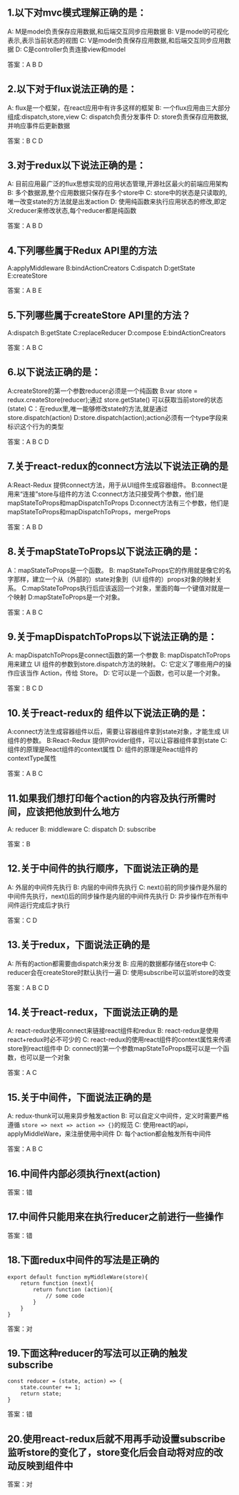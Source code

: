 ## 1.以下对mvc模式理解正确的是：
A: M是model负责保存应用数据,和后端交互同步应用数据
B: V是model的可视化表示,表示当前状态的视图
C: V是model负责保存应用数据,和后端交互同步应用数据
D: C是controller负责连接view和model

答案：A B D


## 2.以下对于flux说法正确的是：
A: flux是一个框架，在react应用中有许多这样的框架
B: 一个flux应用由三大部分组成:dispatch,store,view
C: dispatch负责分发事件
D: store负责保存应用数据,并响应事件后更新数据

答案：B C D

## 3.对于redux以下说法正确的是：

A: 目前应用最广泛的flux思想实现的应用状态管理,开源社区最火的前端应用架构
B: 多个数据源,整个应用数据只保存在多个store中
C: store中的状态是只读取的,唯一改变state的方法就是出发action
D: 使用纯函数来执行应用状态的修改,即定义reducer来修改状态,每个reducer都是纯函数

答案：A B D

## 4.下列哪些属于Redux API里的方法

A:applyMiddleware
B:bindActionCreators
C:dispatch
D:getState
E:createStore

答案：A B E

## 5.下列哪些属于createStore API里的方法？

A:dispatch
B:getState
C:replaceReducer
D:compose
E:bindActionCreators

答案：A B C

## 6.以下说法正确的是：

A:createStore的第一个参数reducer必须是一个纯函数
B:var store = redux.createStore(reducer);通过 store.getState() 可以获取当前store的状态(state)
C：在redux里,唯一能够修改state的方法,就是通过 store.dispatch(action)
D:store.dispatch(action);action必须有一个type字段来标识这个行为的类型

答案：A B C D

## 7.关于react-redux的connect方法以下说法正确的是

A:React-Redux 提供connect方法，用于从UI组件生成容器组件。
B:connect是用来“连接”store与组件的方法
C:connect方法只接受两个参数，他们是mapStateToProps和mapDispatchToProps
D:connect方法有三个参数，他们是mapStateToProps和mapDispatchToProps，mergeProps

答案：A B D

## 8.关于mapStateToProps以下说法正确的是：
A：mapStateToProps是一个函数。
B: mapStateToProps它的作用就是像它的名字那样，建立一个从（外部的）state对象到（UI 组件的）props对象的映射关系。
C:mapStateToProps执行后应该返回一个对象，里面的每一个键值对就是一个映射
D:mapStateToProps是一个对象。

答案：A B C

## 9.关于mapDispatchToProps以下说法正确的是：
A: mapDispatchToProps是connect函数的第一个参数
B: mapDispatchToProps用来建立 UI 组件的参数到store.dispatch方法的映射。
C: 它定义了哪些用户的操作应该当作 Action，传给 Store。
D: 它可以是一个函数，也可以是一个对象。

答案：B C D

## 10.关于react-redux的<Provider> 组件以下说法正确的是：
A:connect方法生成容器组件以后，需要让容器组件拿到state对象，才能生成 UI 组件的参数。
B:React-Redux 提供Provider组件，可以让容器组件拿到state
C:<Provider> 组件的原理是React组件的context属性
D:<Provider> 组件的原理是React组件的contextType属性

答案：A B C

## 11.如果我们想打印每个action的内容及执行所需时间，应该把他放到什么地方

A: reducer
B: middleware
C: dispatch
D: subscribe

答案：B

## 12.关于中间件的执行顺序，下面说法正确的是

A: 外层的中间件先执行
B: 内层的中间件先执行
C: next()前的同步操作是外层的中间件先执行，next()后的同步操作是内层的中间件先执行
D: 异步操作在所有中间件运行完成后才执行

答案：C D

## 13.关于redux，下面说法正确的是

A: 所有的action都需要由dispatch来分发
B: 应用的数据都存储在store中
C: reducer会在createStore时默认执行一遍
D: 使用subscribe可以监听store的改变

答案：A B C D

## 14.关于react-redux，下面说法正确的是

A: react-redux使用connect来链接react组件和redux
B: react-redux是使用react+redux时必不可少的
C: react-redux的使用react组件的context属性来传递store到react组件中
D: connect的第一个参数mapStateToProps既可以是一个函数，也可以是一个对象

答案：A C

## 15.关于中间件，下面说法正确的是

A: redux-thunk可以用来异步触发action
B: 可以自定义中间件，定义时需要严格遵循 `store => next => action => {}`的规范
C: 使用react的api，applyMiddleWare，来注册使用中间件
D: 每个action都会触发所有中间件

答案：A B C

## 16.中间件内部必须执行next(action)

答案：错

## 17.中间件只能用来在执行reducer之前进行一些操作

答案：错

## 18.下面redux中间件的写法是正确的

```
export default function myMiddleWare(store){
    return function (next){
        return function (action){
            // some code
        }
    }
}
```

答案：对

## 19.下面这种reducer的写法可以正确的触发subscribe

```
const reducer = (state, action) => {
    state.counter += 1;
    return state;
}
```

答案：错

## 20.使用react-redux后就不用再手动设置subscribe监听store的变化了，store变化后会自动将对应的改动反映到组件中

答案：对

